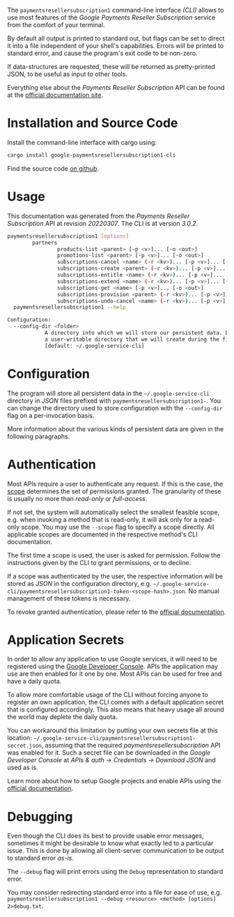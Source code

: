 <!---
DO NOT EDIT !
This file was generated automatically from 'src/mako/cli/README.md.mako'
DO NOT EDIT !
-->
The `paymentsresellersubscription1` command-line interface *(CLI)* allows to use most features of the *Google Payments Reseller Subscription* service from the comfort of your terminal.

By default all output is printed to standard out, but flags can be set to direct it into a file independent of your shell's
capabilities. Errors will be printed to standard error, and cause the program's exit code to be non-zero.

If data-structures are requested, these will be returned as pretty-printed JSON, to be useful as input to other tools.

Everything else about the *Payments Reseller Subscription* API can be found at the
[official documentation site](https://developers.google.com/payments/reseller/subscription/).

# Installation and Source Code

Install the command-line interface with cargo using:

```bash
cargo install google-paymentsresellersubscription1-cli
```

Find the source code [on github](https://github.com/Byron/google-apis-rs/tree/main/gen/paymentsresellersubscription1-cli).

# Usage

This documentation was generated from the *Payments Reseller Subscription* API at revision *20220307*. The CLI is at version *3.0.2*.

```bash
paymentsresellersubscription1 [options]
        partners
                products-list <parent> [-p <v>]... [-o <out>]
                promotions-list <parent> [-p <v>]... [-o <out>]
                subscriptions-cancel <name> (-r <kv>)... [-p <v>]... [-o <out>]
                subscriptions-create <parent> (-r <kv>)... [-p <v>]... [-o <out>]
                subscriptions-entitle <name> (-r <kv>)... [-p <v>]... [-o <out>]
                subscriptions-extend <name> (-r <kv>)... [-p <v>]... [-o <out>]
                subscriptions-get <name> [-p <v>]... [-o <out>]
                subscriptions-provision <parent> (-r <kv>)... [-p <v>]... [-o <out>]
                subscriptions-undo-cancel <name> (-r <kv>)... [-p <v>]... [-o <out>]
  paymentsresellersubscription1 --help

Configuration:
  --config-dir <folder>
            A directory into which we will store our persistent data. Defaults to
            a user-writable directory that we will create during the first invocation.
            [default: ~/.google-service-cli]

```

# Configuration

The program will store all persistent data in the `~/.google-service-cli` directory in *JSON* files prefixed with `paymentsresellersubscription1-`.  You can change the directory used to store configuration with the `--config-dir` flag on a per-invocation basis.

More information about the various kinds of persistent data are given in the following paragraphs.

# Authentication

Most APIs require a user to authenticate any request. If this is the case, the [scope][scopes] determines the 
set of permissions granted. The granularity of these is usually no more than *read-only* or *full-access*.

If not set, the system will automatically select the smallest feasible scope, e.g. when invoking a
method that is read-only, it will ask only for a read-only scope. 
You may use the `--scope` flag to specify a scope directly. 
All applicable scopes are documented in the respective method's CLI documentation.

The first time a scope is used, the user is asked for permission. Follow the instructions given 
by the CLI to grant permissions, or to decline.

If a scope was authenticated by the user, the respective information will be stored as *JSON* in the configuration
directory, e.g. `~/.google-service-cli/paymentsresellersubscription1-token-<scope-hash>.json`. No manual management of these tokens
is necessary.

To revoke granted authentication, please refer to the [official documentation][revoke-access].

# Application Secrets

In order to allow any application to use Google services, it will need to be registered using the 
[Google Developer Console][google-dev-console]. APIs the application may use are then enabled for it
one by one. Most APIs can be used for free and have a daily quota.

To allow more comfortable usage of the CLI without forcing anyone to register an own application, the CLI
comes with a default application secret that is configured accordingly. This also means that heavy usage
all around the world may deplete the daily quota.

You can workaround this limitation by putting your own secrets file at this location: 
`~/.google-service-cli/paymentsresellersubscription1-secret.json`, assuming that the required *paymentsresellersubscription* API 
was enabled for it. Such a secret file can be downloaded in the *Google Developer Console* at 
*APIs & auth -> Credentials -> Download JSON* and used as is.

Learn more about how to setup Google projects and enable APIs using the [official documentation][google-project-new].


# Debugging

Even though the CLI does its best to provide usable error messages, sometimes it might be desirable to know
what exactly led to a particular issue. This is done by allowing all client-server communication to be 
output to standard error *as-is*.

The `--debug` flag will print errors using the `Debug` representation to standard error.

You may consider redirecting standard error into a file for ease of use, e.g. `paymentsresellersubscription1 --debug <resource> <method> [options] 2>debug.txt`.


[scopes]: https://developers.google.com/+/api/oauth#scopes
[revoke-access]: http://webapps.stackexchange.com/a/30849
[google-dev-console]: https://console.developers.google.com/
[google-project-new]: https://developers.google.com/console/help/new/